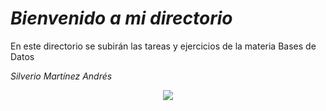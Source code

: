 # _Bienvenido a mi directorio_
En este directorio se subirán las tareas y ejercicios de la materia Bases de Datos

_Silverio Martínez Andrés_
<p align="center">
  <img src="https://github.com/Kylos02/Bases1UNAM/assets/90489022/3bce85ee-4f0e-4ca4-97c7-62ca098a5513" />
</p>


